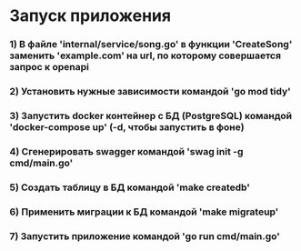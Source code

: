 # Запуск приложения

### 1) В файле 'internal/service/song.go' в функции 'CreateSong' заменить 'example.com' на url, по которому совершается запрос к openapi
### 2) Установить нужные зависимости командой 'go mod tidy'
### 3) Запустить docker контейнер с БД (PostgreSQL) командой 'docker-compose up' (-d, чтобы запустить в фоне)
### 4) Сгенерировать swagger командой 'swag init -g cmd/main.go'
### 5) Создать таблицу в БД командой 'make createdb'
### 6) Применить миграции к БД командой 'make migrateup'
### 7) Запустить приложение командой 'go run cmd/main.go'